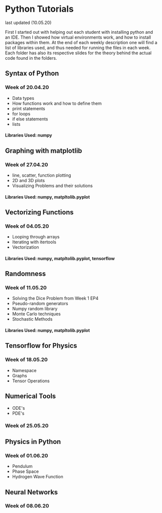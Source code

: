 # Python Tutorials
last updated (10.05.20)

First I started out with helping out each student with installing python and an IDE. Then I showed how virtual environments work, and how to install packages within them. At the end of each weekly description one will find a list of libraries used, and thus needed for running the files in each week. Each folder has also its respective slides for the theory behind the actual code found in the folders.

## Syntax of Python
### Week of 20.04.20
- Data types
- How functions work and how to define them
- print statements
- for loops
- if else statements
- lists
#### Libraries Used: numpy


## Graphing with matplotlib
### Week of 27.04.20
- line, scatter, function plotting
- 2D and 3D plots
- Visualizing Problems and their solutions
#### Libraries Used: numpy, matpltolib.pyplot


## Vectorizing Functions
### Week of 04.05.20
- Looping through arrays
- Iterating with itertools
- Vectorization
#### Libraries Used: numpy, matpltolib.pyplot, tensorflow

## Randomness
### Week of 11.05.20
- Solving the Dice Problem from Week 1 EP4
- Pseudo-random generators
- Numpy random library
- Monte Carlo techniques
- Stochastic Methods

#### Libraries Used: numpy, matpltolib.pyplot


## Tensorflow for Physics
### Week of 18.05.20
- Namespace
- Graphs
- Tensor Operations

## Numerical Tools
- ODE's
- PDE's
### Week of 25.05.20

## Physics in Python
### Week of 01.06.20
- Pendulum
- Phase Space
- Hydrogen Wave Function

## Neural Networks
### Week of 08.06.20

